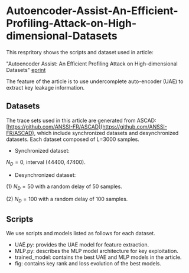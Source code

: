 # Autoencoder-Assist-An-Efficient-Profiling-Attack-on-High-dimensional-Datasets

This respritory shows the scripts and dataset used in article:

"Autoencoder Assist: An Efficient Profiling Attack on High-dimensional Datasets" [eprint](https://eprint.iacr.org/2021/1418) 

The feature of the article is to use undercomplete auto-encoder (UAE) to extract key leakage information.

## Datasets

The trace sets used in this article are generated from ASCAD:[https://github.com/ANSSI-FR/ASCAD](https://github.com/ANSSI-FR/ASCAD), which include synchronized datasets and desynchronized datasets. Each dataset composed of L=3000 samples.

* Synchronized dataset: 

$N_D = 0$, interval $(44400,47400)$.

* Desynchronized dataset:

(1) $N_D = 50$ with a random delay of 50 samples.

(2) $N_D = 100$ with a random delay of 100 samples.

## Scripts

We use scripts and models listed as follows for each dataset.

* UAE.py: provides the UAE model for feature extraction.
* MLP.py: describes the MLP model architecture for key exploitation.
* trained_model: contains the best UAE and MLP models in the article.
* fig: contains key rank and loss evolution of the best models.
